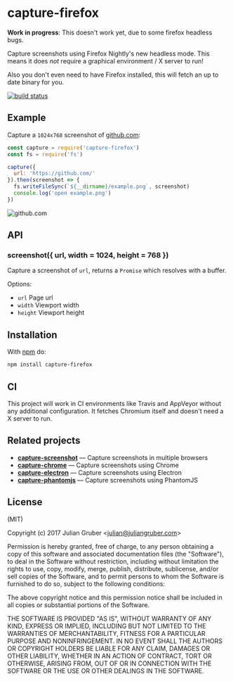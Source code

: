 # capture-firefox

__Work in progress__: This doesn't work yet, due to some firefox headless bugs.

Capture screenshots using Firefox Nightly's new headless mode. This means it does _not_
require a graphical environment / X server to run!

Also you don't even need to have Firefox installed, this will fetch an up
to date binary for you.

[![build status](https://secure.travis-ci.org/juliangruber/capture-firefox.png)](http://travis-ci.org/juliangruber/capture-firefox)

## Example

Capture a `1024x768` screenshot of [github.com](http://github.com):

```js
const capture = require('capture-firefox')
const fs = require('fs')

capture({
  url: 'https://github.com/'
}).then(screenshot => {
  fs.writeFileSync(`${__dirname}/example.png`, screenshot)
  console.log('open example.png')
})
```

![github.com](https://raw.github.com/juliangruber/capture-firefox/master/example.png)

## API

### screenshot({ url, width = 1024, height = 768 })

Capture a screenshot of `url`, returns a `Promise` which resolves with a buffer.

Options:

- `url` Page url
- `width` Viewport width
- `height` Viewport height

## Installation

With [npm](https://npmjs.org) do:

```bash
npm install capture-firefox
```

## CI

This project will work in CI environments like Travis and AppVeyor without any additional configuration. It fetches Chromium itself and doesn't need a X server to run.

## Related projects

- __[capture-screenshot](https://github.com/juliangruber/capture-screenshot)__ &mdash; Capture screenshots in multiple browsers
- __[capture-chrome](https://github.com/juliangruber/capture-chrome)__ &mdash; Capture screenshots using Chrome
- __[capture-electron](https://github.com/juliangruber/capture-electron)__ &mdash; Capture screenshots using Electron
- __[capture-phantomjs](https://github.com/juliangruber/capture-phantomjs)__ &mdash; Capture screenshots using PhantomJS

## License

(MIT)

Copyright (c) 2017 Julian Gruber &lt;julian@juliangruber.com&gt;

Permission is hereby granted, free of charge, to any person obtaining a copy of
this software and associated documentation files (the "Software"), to deal in
the Software without restriction, including without limitation the rights to
use, copy, modify, merge, publish, distribute, sublicense, and/or sell copies
of the Software, and to permit persons to whom the Software is furnished to do
so, subject to the following conditions:

The above copyright notice and this permission notice shall be included in all
copies or substantial portions of the Software.

THE SOFTWARE IS PROVIDED "AS IS", WITHOUT WARRANTY OF ANY KIND, EXPRESS OR
IMPLIED, INCLUDING BUT NOT LIMITED TO THE WARRANTIES OF MERCHANTABILITY,
FITNESS FOR A PARTICULAR PURPOSE AND NONINFRINGEMENT. IN NO EVENT SHALL THE
AUTHORS OR COPYRIGHT HOLDERS BE LIABLE FOR ANY CLAIM, DAMAGES OR OTHER
LIABILITY, WHETHER IN AN ACTION OF CONTRACT, TORT OR OTHERWISE, ARISING FROM,
OUT OF OR IN CONNECTION WITH THE SOFTWARE OR THE USE OR OTHER DEALINGS IN THE
SOFTWARE.
